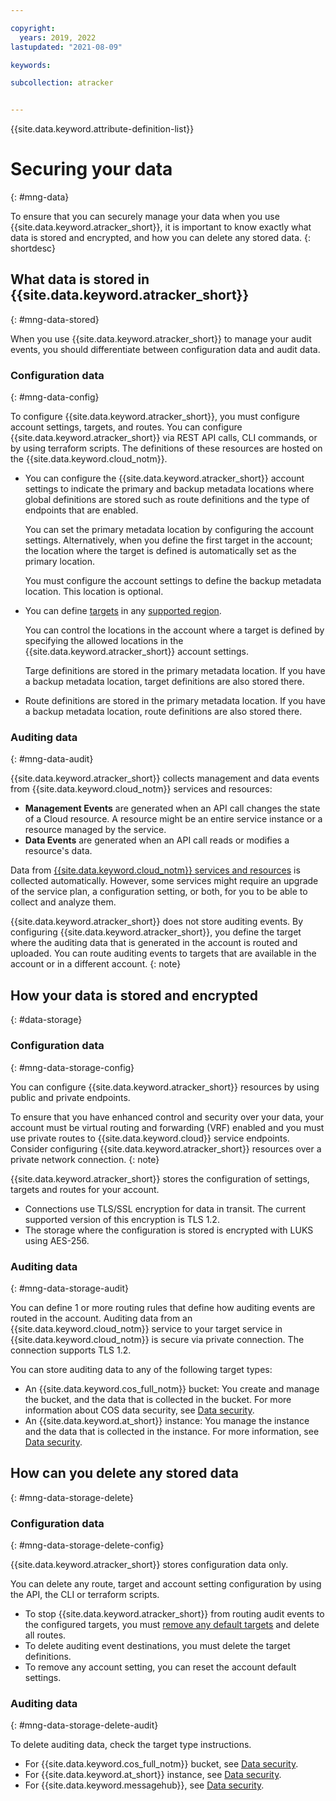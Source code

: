 ```yaml
---

copyright:
  years: 2019, 2022
lastupdated: "2021-08-09"

keywords: 

subcollection: atracker


---
```


{{site.data.keyword.attribute-definition-list}}


# Securing your data
{: #mng-data}

To ensure that you can securely manage your data when you use {{site.data.keyword.atracker_short}}, it is important to know exactly what data is stored and encrypted, and how you can delete any stored data.
{: shortdesc}



## What data is stored in {{site.data.keyword.atracker_short}}
{: #mng-data-stored}

When you use {{site.data.keyword.atracker_short}} to manage your audit events, you should differentiate between configuration data and audit data.


### Configuration data
{: #mng-data-config}


To configure {{site.data.keyword.atracker_short}}, you must configure account settings, targets, and routes. You can configure {{site.data.keyword.atracker_short}} via REST API calls, CLI commands, or by using terraform scripts. The definitions of these resources are hosted on the {{site.data.keyword.cloud_notm}}. 

- You can configure the {{site.data.keyword.atracker_short}} account settings to indicate the primary and backup metadata locations where global definitions are stored such as route definitions and the type of endpoints that are enabled.

    You can set the primary metadata location by configuring the account settings. Alternatively, when you define the first target in the account; the location where the target is defined is automatically set as the primary location.

    You must configure the account settings to define the backup metadata location. This location is optional.

-  You can define [targets](/docs/atracker?topic=atracker-atracker-resources#atracker-resources-targets) in any [supported region](/docs/atracker?topic=atracker-regions).

    You can control the locations in the account where a target is defined by specifying the allowed locations in the {{site.data.keyword.atracker_short}} account settings.

    Targe definitions are stored in the primary metadata location. If you have a backup metadata location, target definitions are also stored there.

- Route definitions are stored in the primary metadata location. If you have a backup metadata location, route definitions are also stored there.


### Auditing data
{: #mng-data-audit}

{{site.data.keyword.atracker_short}} collects management and data events from {{site.data.keyword.cloud_notm}} services and resources: 
* **Management Events** are generated when an API call changes the state of a Cloud resource. A resource might be an entire service instance or a resource managed by the service. 
* **Data Events** are generated when an API call reads or modifies a resource's data. 

Data from [{{site.data.keyword.cloud_notm}} services and resources](/docs/atracker?topic=atracker-cloud_services_atracker) is collected automatically.  However, some services might require an upgrade of the service plan, a configuration setting, or both, for you to be able to collect and analyze them.

{{site.data.keyword.atracker_short}} does not store auditing events. By configuring {{site.data.keyword.atracker_short}}, you define the target where the auditing data that is generated in the account is routed and uploaded. You can route auditing events to targets that are available in the account or in a different account.
{: note}


## How your data is stored and encrypted
{: #data-storage}

### Configuration data
{: #mng-data-storage-config}

You can configure {{site.data.keyword.atracker_short}} resources by using public and private endpoints.

To ensure that you have enhanced control and security over your data, your account must be virtual routing and forwarding (VRF) enabled and you must use private routes to {{site.data.keyword.cloud}} service endpoints. Consider configuring {{site.data.keyword.atracker_short}} resources over a private network connection. 
{: note}

{{site.data.keyword.atracker_short}} stores the configuration of settings, targets and routes for your account. 
- Connections use TLS/SSL encryption for data in transit. The current supported version of this encryption is TLS 1.2.
- The storage where the configuration is stored is encrypted with LUKS using AES-256. 


### Auditing data
{: #mng-data-storage-audit}

You can define 1 or more routing rules that define how auditing events are routed in the account. Auditing data from an {{site.data.keyword.cloud_notm}} service to your target service in {{site.data.keyword.cloud_notm}} is secure via private connection. The connection supports TLS 1.2.

You can store auditing data to any of the following target types:
- An {{site.data.keyword.cos_full_notm}} bucket: You create and manage the bucket, and the data that is collected in the bucket. For more information about COS data security, see [Data security](/docs/cloud-object-storage?topic=cloud-object-storage-security).
- An {{site.data.keyword.at_short}} instance: You manage the instance and the data that is collected in the instance. For more information, see [Data security](/docs/activity-tracker?topic=activity-tracker-mng-data).



## How can you delete any stored data
{: #mng-data-storage-delete}

### Configuration data
{: #mng-data-storage-delete-config}


{{site.data.keyword.atracker_short}} stores configuration data only.

You can delete any route, target and account setting configuration by using the API, the CLI or terraform scripts.

- To stop {{site.data.keyword.atracker_short}} from routing audit events to the configured targets, you must [remove any default targets](/docs/atracker?topic=atracker-target-default-reset) and delete all routes.
- To delete auditing event destinations, you must delete the target definitions.
- To remove any account setting, you can reset the account default settings.


### Auditing data
{: #mng-data-storage-delete-audit}

To delete auditing data, check the target type instructions.

- For {{site.data.keyword.cos_full_notm}} bucket, see [Data security](/docs/cloud-object-storage?topic=cloud-object-storage-security).
- For {{site.data.keyword.at_short}} instance, see [Data security](/docs/activity-tracker?topic=activity-tracker-mng-data).
- For {{site.data.keyword.messagehub}}, see [Data security](/docs/EventStreams?topic=EventStreams-data_security).

